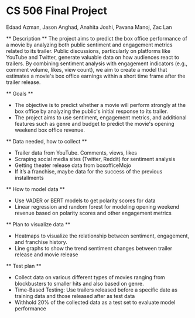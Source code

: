 # CS 506 Final Project
Edaad Azman, Jason Anghad, Anahita Joshi, Pavana Manoj, Zac Lan

** Description **
The project aims to predict the box office performance of a movie by analyzing both public sentiment and engagement metrics related to its trailer. Public discussions, particularly on platforms like YouTube and Twitter, generate valuable data on how audiences react to trailers. By combining sentiment analysis with engagement indicators (e.g., comment volume, likes, view count), we aim to create a model that estimates a movie's box office earnings within a short time frame after the trailer release.

** Goals **
- The objective is to predict whether a movie will perform strongly at the box office by analyzing the public's initial response to its trailer. 
- The project aims to use sentiment, engagement metrics, and additional features such as genre and budget to predict the movie's opening weekend box office revenue.  

** Data needed, how to collect **
- Trailer data from YouTube. Comments, views, likes
- Scraping social media sites (Twitter, Reddit) for sentiment analysis
- Getting theater release data from boxofficeMojo
- If it’s a franchise, maybe data for the success of the previous installments 

** How to model data **
- Use VADER or BERT models to get polarity scores for data
- Linear regression and random forest for modeling opening weekend revenue based on polarity scores and other engagement metrics

** Plan to visualize data **
- Heatmaps to visualize the relationship between sentiment, engagement, and franchise history. 
- Line graphs to show the trend sentiment changes between trailer release and movie release 

** Test plan **
- Collect data on various different types of movies ranging from blockbusters to smaller hits and also based on genre. 
- Time-Based Testing: Use trailers released before a specific date as training data and those released after as test data
- Withhold 20% of the collected data as a test set to evaluate model performance

